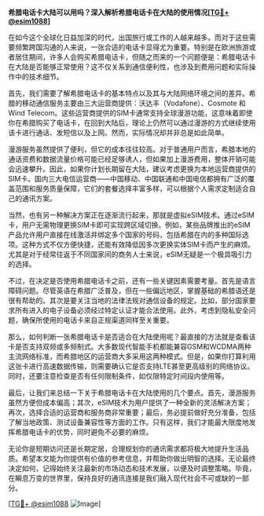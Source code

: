 **希腊电话卡大陆可以用吗？深入解析希腊电话卡在大陆的使用情况[[TG💪+ @esim1088](https://t.me/s/esim1088)]**

在如今这个全球化日益加深的时代，出国旅行或工作的人越来越多。而对于这些需要频繁跨国沟通的人来说，一张合适的电话卡显得尤为重要。特别是在欧洲旅游或者居住期间，许多人会购买希腊电话卡，但随之而来的一个问题便是：希腊电话卡在大陆是否能够正常使用？这不仅关系到通信便利性，也涉及到费用问题和实际操作中的技术细节。

首先，我们需要了解希腊电话卡的基本特点以及其与大陆网络环境之间的差异。希腊的移动通信服务主要由三大运营商提供：沃达丰（Vodafone）、Cosmote 和 Wind Telecom。这些运营商提供的SIM卡通常支持全球漫游功能，这意味着即使你在希腊购买了电话卡，在回到大陆后，理论上仍然可以通过漫游的方式继续使用该卡进行通话、发短信以及上网。然而，实际情况却并非总是如此简单。

漫游服务虽然提供了便利，但它的成本往往较高。对于普通用户而言，希腊本地的通话资费和数据流量价格可能已经足够诱人，但如果加上漫游费用，整体开销可能会迅速攀升。因此，如果你计划长期留在大陆，建议考虑更换为本地运营商提供的SIM卡。国内三大电信运营商——中国移动、中国联通和中国电信都拥有广泛的覆盖范围和服务质量保障，它们的套餐选择丰富多样，可以根据个人需求定制适合自己的通讯方案。

当然，也有另一种解决方案正在逐渐流行起来，那就是虚拟eSIM技术。通过eSIM卡，用户无需物理更换SIM卡即可实现跨区域切换。例如，某些品牌推出的eSIM产品允许用户直接在线激活并绑定多个国家的号码，包括希腊在内的多种国际选项。这种方式不仅方便快捷，还能有效降低因多次更换实体SIM卡而产生的麻烦。尤其是对于经常往返于不同国家间的商务人士来说，eSIM无疑是一个极具吸引力的选择。

不过，在决定是否使用希腊电话卡之前，还有一些关键因素需要考量。首先是语言障碍问题。尽管英语在希腊广泛普及，但在一些偏远地区，掌握基础的希腊语还是很有帮助的。其次是要关注当地的法律法规对通信设备的规定。比如，部分国家要求所有进入的电子设备必须经过特定认证才能合法使用。此外，考虑到隐私安全问题，确保所使用的电话卡来自正规渠道同样至关重要。

那么，如何判断一张希腊电话卡是否适合在大陆使用呢？最直接的方法就是查看该卡是否支持双频或多频制式。大多数现代智能手机都能兼容GSM和WCDMA两种主流网络标准，而希腊地区的运营商大多采用这两种模式。但是，如果你打算利用这张卡进行高速数据传输，则需要确认它是否支持LTE甚至更高级别的网络协议。同时，还要注意检查是否有任何限制条件，如仅限特定时间段内使用等。

最后，让我们来总结一下关于希腊电话卡在大陆使用的几个要点。首先，漫游服务虽然方便但成本偏高；其次，eSIM技术为用户提供了一种全新的灵活解决方案；再次，选择合适的运营商和服务商非常重要；最后，务必提前做好充分准备，包括了解当地政策、测试设备兼容性等方面的工作。只有这样，我们才能最大限度地发挥希腊电话卡的优势，同时避免不必要的麻烦。

无论你是短期访问还是长期定居，合理规划你的通讯需求都将极大地提升生活品质。希望本文能为你提供有价值的参考信息，并帮助你做出明智的选择。无论最终决定如何，记得始终关注最新的市场动态和技术发展，以便及时调整策略。毕竟，在瞬息万变的世界里，保持良好的通讯连接是我们融入现代社会不可或缺的一部分。

[[TG💪+ @esim1088](https://t.me/s/esim1088) ![Image](https://i.postimg.cc/4NQfJmqS/Snipaste-2025-05-13-00-14-12.png)]